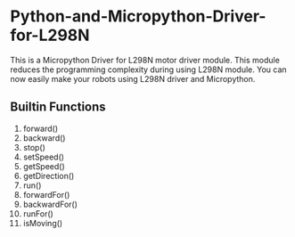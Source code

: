 # Python-and-Micropython-Driver-for-L298N
This is a Micropython Driver for L298N motor driver module. This module reduces the programming complexity during using L298N module. You can now easily make your robots using L298N driver and Micropython.

## Builtin Functions
1. forward()
2. backward()
3. stop()
4. setSpeed()
5. getSpeed()
6. getDirection()
7. run()
8. forwardFor()
9. backwardFor()
10. runFor()
11. isMoving()

